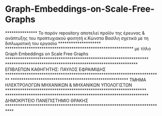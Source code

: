 # Graph-Embeddings-on-Scale-Free-Graphs

*************** Το παρόν repository αποτελεί προϊόν της έρευνας & ανάπτυξης του προπτυχιακού φοιτητή κ.Κώνστα Βασίλη σχετικά με τη διπλωματική του εργασία ********************
************************************************************ με τίτλο Graph Embeddings on Scale Free Graphs *******************************************************************  
************************************************************** ΕΠΙΒΛΕΠΩΝ ΚΑΘΗΓΗΤΗΣ: ΠΑΥΛΟΣ ΕΦΡΑΙΜΙΔΗΣ *************************************************************************
******************************************************* ΤΜΗΜΑ ΗΛΕΚΤΡΟΛΟΓΩΝ ΜΗΧΑΝΙΚΩΝ & ΜΗΧΑΝΙΚΩΝ ΥΠΟΛΟΓΙΣΤΩΝ ******************************************************************
******************************************************************* ΔΗΜΟΚΡΙΤΕΙΟ ΠΑΝΕΠΙΣΤΗΜΙΟ ΘΡΑΚΗΣ ***************************************************************************
